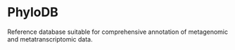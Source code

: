 # PhyloDB
Reference database suitable for comprehensive annotation of metagenomic and metatranscriptomic data.
